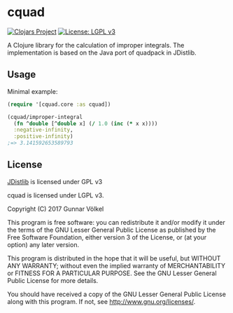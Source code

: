 # cquad

[![Clojars Project](https://img.shields.io/clojars/v/cquad.svg)](https://clojars.org/cquad)
[![License: LGPL v3](https://img.shields.io/badge/License-LGPL%20v3-blue.svg)](http://www.gnu.org/licenses/lgpl-3.0)

A Clojure library for the calculation of improper integrals.
The implementation is based on the Java port of quadpack in JDistlib.

## Usage

Minimal example:

```clojure
(require '[cquad.core :as cquad])

(cquad/improper-integral
  (fn ^double [^double x] (/ 1.0 (inc (* x x))))
  :negative-infinity,
  :positive-infinity)
;=> 3.141592653589793
```


## License

[JDistlib](http://jdistlib.sourceforge.net/) is licensed under GPL v3

cquad is licensed under LGPL v3.

Copyright (C) 2017 Gunnar Völkel

This program is free software: you can redistribute it and/or modify
it under the terms of the GNU Lesser General Public License as published by
the Free Software Foundation, either version 3 of the License, or
(at your option) any later version.

This program is distributed in the hope that it will be useful,
but WITHOUT ANY WARRANTY; without even the implied warranty of
MERCHANTABILITY or FITNESS FOR A PARTICULAR PURPOSE.  See the
GNU Lesser General Public License for more details.

You should have received a copy of the GNU Lesser General Public License
along with this program.  If not, see <http://www.gnu.org/licenses/>.
